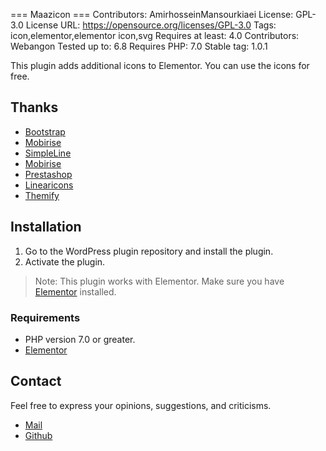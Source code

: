 === Maazicon ===
Contributors: AmirhosseinMansourkiaei
License: GPL-3.0
License URL: https://opensource.org/licenses/GPL-3.0
Tags: icon,elementor,elementor icon,svg
Requires at least: 4.0
Contributors: Webangon
Tested up to: 6.8
Requires PHP: 7.0
Stable tag: 1.0.1

This plugin adds additional icons to Elementor. You can use the icons for free.

## Thanks

- [Bootstrap](https://https://github.com/uiwjs/bootstrap-icons)
- [Mobirise](https://mobirise.com)
- [SimpleLine](https://simplelineicons.github.io/)
- [Mobirise](https://mobiriseicons.com/)
- [Prestashop](https://github.com/PrestaShop/prestashop-icon-font)
- [Linearicons](https://linearicons.com)
- [Themify](http://themify.me/themify-icons)

## Installation

1. Go to the WordPress plugin repository and install the plugin.
2. Activate the plugin.

> Note: This plugin works with Elementor. Make sure you have [Elementor](https://wordpress.org/plugins/elementor/) installed.

### Requirements

* PHP version 7.0 or greater.
* [Elementor](https://wordpress.org/plugins/elementor/)

## Contact

Feel free to express your opinions, suggestions, and criticisms.

* [Mail](mailto:amirhossein.m.kiaei@gmail.com)
* [Github](https://github.com/Mansourkia)

